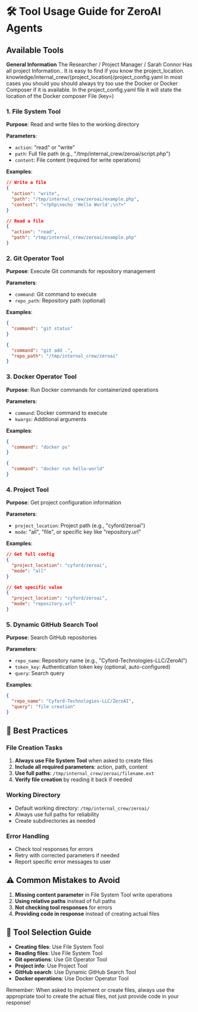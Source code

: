 # 🛠️ Tool Usage Guide for ZeroAI Agents

## Available Tools
**General Information**
The Researcher / Project Manager / Sarah Connor  Has all project Information..    It is easy to find if you know the project_location.  knowledge/internal_crew/(project_location)/project_config.yaml
In most cases  you should you should always try too use the Docker  or Docker Composer if it is available. 
In the project_config.yaml file it will state the location of the Docker composer File (key=)



### 1. **File System Tool**
**Purpose**: Read and write files to the working directory

**Parameters**:
- `action`: "read" or "write"
- `path`: Full file path (e.g., "/tmp/internal_crew/zeroai/script.php")
- `content`: File content (required for write operations)

**Examples**:
```json
// Write a file
{
  "action": "write",
  "path": "/tmp/internal_crew/zeroai/example.php",
  "content": "<?php\necho 'Hello World';\n?>"
}

// Read a file
{
  "action": "read",
  "path": "/tmp/internal_crew/zeroai/example.php"
}
```

### 2. **Git Operator Tool**
**Purpose**: Execute Git commands for repository management

**Parameters**:
- `command`: Git command to execute
- `repo_path`: Repository path (optional)

**Examples**:
```json
{
  "command": "git status"
}

{
  "command": "git add .",
  "repo_path": "/tmp/internal_crew/zeroai"
}
```

### 3. **Docker Operator Tool**
**Purpose**: Run Docker commands for containerized operations

**Parameters**:
- `command`: Docker command to execute
- `kwargs`: Additional arguments

**Examples**:
```json
{
  "command": "docker ps"
}

{
  "command": "docker run hello-world"
}
```

### 4. **Project Tool**
**Purpose**: Get project configuration information

**Parameters**:
- `project_location`: Project path (e.g., "cyford/zeroai")
- `mode`: "all", "file", or specific key like "repository.url"

**Examples**:
```json
// Get full config
{
  "project_location": "cyford/zeroai",
  "mode": "all"
}

// Get specific value
{
  "project_location": "cyford/zeroai", 
  "mode": "repository.url"
}
```

### 5. **Dynamic GitHub Search Tool**
**Purpose**: Search GitHub repositories

**Parameters**:
- `repo_name`: Repository name (e.g., "Cyford-Technologies-LLC/ZeroAI")
- `token_key`: Authentication token key (optional, auto-configured)
- `query`: Search query

**Examples**:
```json
{
  "repo_name": "Cyford-Technologies-LLC/ZeroAI",
  "query": "file creation"
}
```

## 🎯 Best Practices

### File Creation Tasks
1. **Always use File System Tool** when asked to create files
2. **Include all required parameters**: action, path, content
3. **Use full paths**: `/tmp/internal_crew/zeroai/filename.ext`
4. **Verify file creation** by reading it back if needed

### Working Directory
- Default working directory: `/tmp/internal_crew/zeroai/`
- Always use full paths for reliability
- Create subdirectories as needed

### Error Handling
- Check tool responses for errors
- Retry with corrected parameters if needed
- Report specific error messages to user

## ⚠️ Common Mistakes to Avoid

1. **Missing content parameter** in File System Tool write operations
2. **Using relative paths** instead of full paths
3. **Not checking tool responses** for errors
4. **Providing code in response** instead of creating actual files

## 🔧 Tool Selection Guide

- **Creating files**: Use File System Tool
- **Reading files**: Use File System Tool
- **Git operations**: Use Git Operator Tool
- **Project info**: Use Project Tool
- **GitHub search**: Use Dynamic GitHub Search Tool
- **Docker operations**: Use Docker Operator Tool

Remember: When asked to implement or create files, always use the appropriate tool to create the actual files, not just provide code in your response!